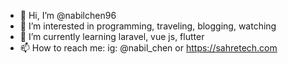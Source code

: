 - 👋 Hi, I’m @nabilchen96
- 👀 I’m interested in programming, traveling, blogging, watching
- 🌱 I’m currently learning laravel, vue js, flutter
- 📫 How to reach me: ig: @nabil_chen or https://sahretech.com

<!---
nabilchen96/nabilchen96 is a ✨ special ✨ repository because its `README.md` (this file) appears on your GitHub profile.
You can click the Preview link to take a look at your changes.
--->
